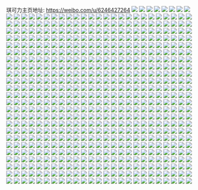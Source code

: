 琪可力主页地址: https://weibo.com/u/6246427264 
![](https://wx4.sinaimg.cn/mw2000/006OJn4Qly1h8v03pkw1cj30tu13u0xm.jpg) 
![](https://wx4.sinaimg.cn/mw2000/006OJn4Qly1h8v03yl3bbj30tu13u79v.jpg) 
![](https://wx4.sinaimg.cn/mw2000/006OJn4Qly1h8v0704ui5j30u013zq8j.jpg) 
![](https://wx4.sinaimg.cn/mw2000/006OJn4Qly1h8v0eelgvmj30n01ds0zd.jpg) 
![](https://wx4.sinaimg.cn/mw2000/006OJn4Qly1h8iiut4734j31o0280kjn.jpg) 
![](https://wx4.sinaimg.cn/mw2000/006OJn4Qly1h8iiv4otfdj31o02801kz.jpg) 
![](https://wx4.sinaimg.cn/mw2000/006OJn4Qly1h8f29wmfknj30u01arkjl.jpg) 
![](https://wx4.sinaimg.cn/mw2000/006OJn4Qly1h8bsan6x0ij30u01arkjl.jpg) 
![](https://wx4.sinaimg.cn/mw2000/006OJn4Qly1h895ue9c65j30u01arkjl.jpg) 
![](https://wx4.sinaimg.cn/mw2000/006OJn4Qly1h88050999ej30u01arhdt.jpg) 
![](https://wx4.sinaimg.cn/mw2000/006OJn4Qly1h85tynl0dgj30u01arkjl.jpg) 
![](https://wx4.sinaimg.cn/mw2000/006OJn4Qly1h84qilwljoj30u01arkjl.jpg) 
![](https://wx4.sinaimg.cn/mw2000/006OJn4Qly1h83daytwjaj30u01arkjl.jpg) 
![](https://wx4.sinaimg.cn/mw2000/006OJn4Qly1h824k9vzayj30u01arkjl.jpg) 
![](https://wx4.sinaimg.cn/mw2000/006OJn4Qly1h8124srro8j30u01arkjl.jpg) 
![](https://wx4.sinaimg.cn/mw2000/006OJn4Qly1h7ta2yv63uj32c03404qq.jpg) 
![](https://wx4.sinaimg.cn/mw2000/006OJn4Qly1h7ltvfxyyhj30km0h0tbq.jpg) 
![](https://wx4.sinaimg.cn/mw2000/006OJn4Qly1h7ltvga9kwj30tz0ylqf4.jpg) 
![](https://wx4.sinaimg.cn/mw2000/006OJn4Qly1h794mx5hhfj30n01dst9r.jpg) 
![](https://wx4.sinaimg.cn/mw2000/006OJn4Qly1h794crdl84j30mz10r40o.jpg) 
![](https://wx4.sinaimg.cn/mw2000/006OJn4Qly1h7871s3hs7j327l34edt0.jpg) 
![](https://wx4.sinaimg.cn/mw2000/006OJn4Qly1h7872fi84pj32c02uq7wh.jpg) 
![](https://wx4.sinaimg.cn/mw2000/006OJn4Qly1h7874nvrigj32c033zhdx.jpg) 
![](https://wx4.sinaimg.cn/mw2000/006OJn4Qly1h7873pzufrj32c02c0b2a.jpg) 
![](https://wx4.sinaimg.cn/mw2000/006OJn4Qly1h6vcpy8twyj30n01ds1gg.jpg) 
![](https://wx4.sinaimg.cn/mw2000/006OJn4Qly1h6vcq2rrp3j30n01dqdhj.jpg) 
![](https://wx4.sinaimg.cn/mw2000/006OJn4Qly1h6vcq5qe9mj31k033y42w.jpg) 
![](https://wx4.sinaimg.cn/mw2000/006OJn4Qly1h6vcq8s9zbj31k033yqa2.jpg) 
![](https://wx4.sinaimg.cn/mw2000/006OJn4Qly1h6vcqb79rbj30n00kw44x.jpg) 
![](https://wx4.sinaimg.cn/mw2000/006OJn4Qly1h6vcqab33aj30jl18ota7.jpg) 
![](https://wx4.sinaimg.cn/mw2000/006OJn4Qly1h6vcpsfs8sj30n00kqtb8.jpg) 
![](https://wx4.sinaimg.cn/mw2000/006OJn4Qly1h6r2z95ipwj30u0140gsu.jpg) 
![](https://wx4.sinaimg.cn/mw2000/006OJn4Qly1h6r2z9o7pzj30u0140dls.jpg) 
![](https://wx4.sinaimg.cn/mw2000/006OJn4Qly1h6r334wagkj30u015eacv.jpg) 
![](https://wx4.sinaimg.cn/mw2000/006OJn4Qly1h6pqvi0deoj31sc2fiqv5.jpg) 
![](https://wx4.sinaimg.cn/mw2000/006OJn4Qly1h6nnj39y0vj315q1jn165.jpg) 
![](https://wx4.sinaimg.cn/mw2000/006OJn4Qly1h6nniydp93j30n00u6wlf.jpg) 
![](https://wx4.sinaimg.cn/mw2000/006OJn4Qly1h6im9xsxs6j327j2y14qs.jpg) 
![](https://wx4.sinaimg.cn/mw2000/006OJn4Qly1h6ima3a7cqj32bb333e82.jpg) 
![](https://wx4.sinaimg.cn/mw2000/006OJn4Qly1h6imadwqvyj32ab31q4qr.jpg) 
![](https://wx4.sinaimg.cn/mw2000/006OJn4Qly1h6imajotllj32c0341e1r.jpg) 
![](https://wx4.sinaimg.cn/mw2000/006OJn4Qly1h6imakh1tqj30u00zignn.jpg) 
![](https://wx4.sinaimg.cn/mw2000/006OJn4Qly1h6imaoudbmj32c034018b.jpg) 
![](https://wx4.sinaimg.cn/mw2000/006OJn4Qly1h6imasuhr8j31400s6dky.jpg) 
![](https://wx4.sinaimg.cn/mw2000/006OJn4Qly1h6imauiwn9j32bz340kjm.jpg) 
![](https://wx4.sinaimg.cn/mw2000/006OJn4Qly1h69n6rq71ij30n01dsn5e.jpg) 
![](https://wx4.sinaimg.cn/mw2000/006OJn4Qly1h69n6sk9usj30n00l20u3.jpg) 
![](https://wx4.sinaimg.cn/mw2000/006OJn4Qly1h69x1gxypoj30n01ds1kx.jpg) 
![](https://wx4.sinaimg.cn/mw2000/006OJn4Qly1h61gkzjghbj30jx0n0wfg.jpg) 
![](https://wx4.sinaimg.cn/mw2000/006OJn4Qly1h61h0juh9oj30mz0fbq6t.jpg) 
![](https://wx4.sinaimg.cn/mw2000/006OJn4Qly1h5olpik1fnj30n00u3aq5.jpg) 
![](https://wx4.sinaimg.cn/mw2000/006OJn4Qly1h5olpglathj30n00mcdo8.jpg) 
![](https://wx4.sinaimg.cn/mw2000/006OJn4Qly1h5oloyvrllj30sb0q8ahd.jpg) 
![](https://wx4.sinaimg.cn/mw2000/006OJn4Qly1h5olnjamizj31sb299u0x.jpg) 
![](https://wx4.sinaimg.cn/mw2000/006OJn4Qly1h5mdm26ysbj31sc2dsdyh.jpg) 
![](https://wx4.sinaimg.cn/mw2000/006OJn4Qly1h5mdm2yu04j31sc2dsawt.jpg) 
![](https://wx4.sinaimg.cn/mw2000/006OJn4Qly1h5mdm1juh7j31sc2dsdy1.jpg) 
![](https://wx4.sinaimg.cn/mw2000/006OJn4Qly1h5mdmgikosj31sc2ds7ld.jpg) 
![](https://wx4.sinaimg.cn/mw2000/006OJn4Qly1h5d0m1efx2j30u0140wlt.jpg) 
![](https://wx4.sinaimg.cn/mw2000/006OJn4Qly1h5d0m1piv3j30u01407aa.jpg) 
![](https://wx4.sinaimg.cn/mw2000/006OJn4Qly1h5d0m0tw4dj30u00z80yu.jpg) 
![](https://wx4.sinaimg.cn/mw2000/006OJn4Qly1h5avgtdqvfj30n00ty7be.jpg) 
![](https://wx4.sinaimg.cn/mw2000/006OJn4Qly1h5avgu74p7j30n00tnwqr.jpg) 
![](https://wx4.sinaimg.cn/mw2000/006OJn4Qly1h5avhw0ngyj30u00zox42.jpg) 
![](https://wx4.sinaimg.cn/mw2000/006OJn4Qly1h5avh2va88j30r70vt481.jpg) 
![](https://wx4.sinaimg.cn/mw2000/006OJn4Qly1h5avh6z6toj32dc35q4qs.jpg) 
![](https://wx4.sinaimg.cn/mw2000/006OJn4Qly1h59melu2wgj32c033zkjm.jpg) 
![](https://wx4.sinaimg.cn/mw2000/006OJn4Qly1h59mecza09j32ds1sc1ky.jpg) 
![](https://wx4.sinaimg.cn/mw2000/006OJn4Qly1h59mep9fxsj32c033z7wi.jpg) 
![](https://wx4.sinaimg.cn/mw2000/006OJn4Qly1h55i4luggdj30lp0sy0zd.jpg) 
![](https://wx4.sinaimg.cn/mw2000/006OJn4Qly1h55i4mnx78j30u01407cu.jpg) 
![](https://wx4.sinaimg.cn/mw2000/006OJn4Qly1h55i4lf6ovj30u0140792.jpg) 
![](https://wx4.sinaimg.cn/mw2000/006OJn4Qly1h55i4p0u48j30u013zqb2.jpg) 
![](https://wx4.sinaimg.cn/mw2000/006OJn4Qly1h52rrsgsvej30n00o1q6f.jpg) 
![](https://wx4.sinaimg.cn/mw2000/006OJn4Qly1h52rrrrlt6j30jk0py41l.jpg) 
![](https://wx4.sinaimg.cn/mw2000/006OJn4Qly1h50p589fcnj30n01dqdvx.jpg) 
![](https://wx4.sinaimg.cn/mw2000/006OJn4Qly1h50p5bj00lj31ut31jhdt.jpg) 
![](https://wx4.sinaimg.cn/mw2000/006OJn4Qly1h4yy4cphntj30u0140tdy.jpg) 
![](https://wx4.sinaimg.cn/mw2000/006OJn4Qly1h4yy4da4rmj30ly0sgdjx.jpg) 
![](https://wx4.sinaimg.cn/mw2000/006OJn4Qly1h4yy4dvixjj30u0140n64.jpg) 
![](https://wx4.sinaimg.cn/mw2000/006OJn4Qly1h4yy4c3xw4j30ku0rt784.jpg) 
![](https://wx4.sinaimg.cn/mw2000/006OJn4Qly1h4w1nuu093j31sc2fs1ky.jpg) 
![](https://wx4.sinaimg.cn/mw2000/006OJn4Qly1h4w1ntl6rcj329h35s4qr.jpg) 
![](https://wx4.sinaimg.cn/mw2000/006OJn4Qly1h4viuagvsbj30je0xjafo.jpg) 
![](https://wx4.sinaimg.cn/mw2000/006OJn4Qly1h4vivcbn06j30ms0wlgu7.jpg) 
![](https://wx4.sinaimg.cn/mw2000/006OJn4Qly1h4viveiqw5j31sc2ds4qq.jpg) 
![](https://wx4.sinaimg.cn/mw2000/006OJn4Qly1h4vivf1ps2j30pa18xq9m.jpg) 
![](https://wx4.sinaimg.cn/mw2000/006OJn4Qly1h4nmiagjbgj30hz0sgacm.jpg) 
![](https://wx4.sinaimg.cn/mw2000/006OJn4Qly1h4nmi9sriqj30u01407ah.jpg) 
![](https://wx4.sinaimg.cn/mw2000/006OJn4Qly1h4nmianrnfj30u0140wip.jpg) 
![](https://wx4.sinaimg.cn/mw2000/006OJn4Qly1h4nmiaxcq5j30u0140q7x.jpg) 
![](https://wx4.sinaimg.cn/mw2000/006OJn4Qly1h4l9te7udbj30u0140tjj.jpg) 
![](https://wx4.sinaimg.cn/mw2000/006OJn4Qly1h4l9tdlclkj31400u046y.jpg) 
![](https://wx4.sinaimg.cn/mw2000/006OJn4Qly1h4l9tent77j30u014013l.jpg) 
![](https://wx4.sinaimg.cn/mw2000/006OJn4Qly1h4l9tf4tqlj30u0140k1y.jpg) 
![](https://wx4.sinaimg.cn/mw2000/006OJn4Qly1h4l9tfj3xmj30u0140th5.jpg) 
![](https://wx4.sinaimg.cn/mw2000/006OJn4Qly1h4l9tgaeqaj31400u0wow.jpg) 
![](https://wx4.sinaimg.cn/mw2000/006OJn4Qly1h4h4qmtwuyj30u0140gr6.jpg) 
![](https://wx4.sinaimg.cn/mw2000/006OJn4Qly1h4h4qn8i4mj30u0140gsw.jpg) 
![](https://wx4.sinaimg.cn/mw2000/006OJn4Qly1h45m5nn4prj30u013zn4f.jpg) 
![](https://wx4.sinaimg.cn/mw2000/006OJn4Qly1h45m5nvatcj30kx0jkdiw.jpg) 
![](https://wx4.sinaimg.cn/mw2000/006OJn4Qly1h45m5o9rvmj30zu0u0gs8.jpg) 
![](https://wx4.sinaimg.cn/mw2000/006OJn4Qly1h45m5lmwz6j30u0140n2s.jpg) 
![](https://wx4.sinaimg.cn/mw2000/006OJn4Qly1h45m5okxx6j30u0140q9d.jpg) 
![](https://wx4.sinaimg.cn/mw2000/006OJn4Qly1h45m5otyqlj30pd0tx0we.jpg) 
![](https://wx4.sinaimg.cn/mw2000/006OJn4Qly1h45m5p7ou6j31400u0aiu.jpg) 
![](https://wx4.sinaimg.cn/mw2000/006OJn4Qly1h45m9xj6ouj30kr0xcq4j.jpg) 
![](https://wx4.sinaimg.cn/mw2000/006OJn4Qly1h45matauctj30u00u0got.jpg) 
![](https://wx4.sinaimg.cn/mw2000/006OJn4Qly1h45matm4ozj30k40bs0tx.jpg) 
![](https://wx4.sinaimg.cn/mw2000/006OJn4Qly1h45mau8i2dj30n00jx3z5.jpg) 
![](https://wx4.sinaimg.cn/mw2000/006OJn4Qly1h45masxhixj30n00s1dk7.jpg) 
![](https://wx4.sinaimg.cn/mw2000/006OJn4Qly1h41z1neahjj32c030lkjl.jpg) 
![](https://wx4.sinaimg.cn/mw2000/006OJn4Qly1h41z1lm49aj32162sqqv5.jpg) 
![](https://wx4.sinaimg.cn/mw2000/006OJn4Qly1h41z1pk0rcj32bc333u0y.jpg) 
![](https://wx4.sinaimg.cn/mw2000/006OJn4Qly1h3qlhds97fj30mi0u0ae6.jpg) 
![](https://wx4.sinaimg.cn/mw2000/006OJn4Qly1h3qlghkkk5j30u0140k2j.jpg) 
![](https://wx4.sinaimg.cn/mw2000/006OJn4Qly1h3qlghv54rj30u0140dpv.jpg) 
![](https://wx4.sinaimg.cn/mw2000/006OJn4Qly1h3qlgi5oi5j30u0140jwr.jpg) 
![](https://wx4.sinaimg.cn/mw2000/006OJn4Qly1h3qlhd25iwj30u01szk4z.jpg) 
![](https://wx4.sinaimg.cn/mw2000/006OJn4Qly1h3qlhdl9pdj30u0140n5h.jpg) 
![](https://wx4.sinaimg.cn/mw2000/006OJn4Qly1h3qlhdcdfgj30u0140wkt.jpg) 
![](https://wx4.sinaimg.cn/mw2000/006OJn4Qly1h3qlgifrbnj30ku111tdb.jpg) 
![](https://wx4.sinaimg.cn/mw2000/006OJn4Qly1h3qlgg9aosj30u014049p.jpg) 
![](https://wx4.sinaimg.cn/mw2000/006OJn4Qly1h3o2o1c71ej30jc0prtea.jpg) 
![](https://wx4.sinaimg.cn/mw2000/006OJn4Qly1h3mv8s6tsqj31o0280hdu.jpg) 
![](https://wx4.sinaimg.cn/mw2000/006OJn4Qly1h3mv8v08y8j30n00uathl.jpg) 
![](https://wx4.sinaimg.cn/mw2000/006OJn4Qly1h3kr60iokmj30u0140q9d.jpg) 
![](https://wx4.sinaimg.cn/mw2000/006OJn4Qly1h3kr60vng3j30u0140ag3.jpg) 
![](https://wx4.sinaimg.cn/mw2000/006OJn4Qly1h3kr604t45j30u0140n41.jpg) 
![](https://wx4.sinaimg.cn/mw2000/006OJn4Qly1h3kr5zormkj30u0140ter.jpg) 
![](https://wx4.sinaimg.cn/mw2000/006OJn4Qly1h3g43b0lkcj30wp1ys197.jpg) 
![](https://wx4.sinaimg.cn/mw2000/006OJn4Qly1h35o7osgjuj30i30mnq58.jpg) 
![](https://wx4.sinaimg.cn/mw2000/006OJn4Qly1h35o7sg904j30fh0n8wid.jpg) 
![](https://wx4.sinaimg.cn/mw2000/006OJn4Qly1h35o7urr29j31sc2dskjl.jpg) 
![](https://wx4.sinaimg.cn/mw2000/006OJn4Qly1h31t2iexcwj32c03404qr.jpg) 
![](https://wx4.sinaimg.cn/mw2000/006OJn4Qly1h31t2byhpbj33402c0e82.jpg) 
![](https://wx4.sinaimg.cn/mw2000/006OJn4Qly1h31t2r51gij32ds2dsb29.jpg) 
![](https://wx4.sinaimg.cn/mw2000/006OJn4Qly1h2yj6xjbd3j32c033z4qp.jpg) 
![](https://wx4.sinaimg.cn/mw2000/006OJn4Qly1h2yj6rxqtxj32c03407wi.jpg) 
![](https://wx4.sinaimg.cn/mw2000/006OJn4Qly1h2yj6tyv7sj32c034j7wi.jpg) 
![](https://wx4.sinaimg.cn/mw2000/006OJn4Qly1h2yj6w0z6gj32c033zb2a.jpg) 
![](https://wx4.sinaimg.cn/mw2000/006OJn4Qly1h2yj6wvkajj32c033ze81.jpg) 
![](https://wx4.sinaimg.cn/mw2000/006OJn4Qly1h2yj6uxeaej32c033ze81.jpg) 
![](https://wx4.sinaimg.cn/mw2000/006OJn4Qly1h2yj6z6ianj32c033znpe.jpg) 
![](https://wx4.sinaimg.cn/mw2000/006OJn4Qly1h2yj6t443qj30mh12q12j.jpg) 
![](https://wx4.sinaimg.cn/mw2000/006OJn4Qly1h2yj6qk6qzj32c033yx6p.jpg) 
![](https://wx4.sinaimg.cn/mw2000/006OJn4Qly1h2xgu48e2fj32bb3337wj.jpg) 
![](https://wx4.sinaimg.cn/mw2000/006OJn4Qly1h2xguiw6ffj32bb333u0z.jpg) 
![](https://wx4.sinaimg.cn/mw2000/006OJn4Qly1h2u3lzlvpmj31mp280u0x.jpg) 
![](https://wx4.sinaimg.cn/mw2000/006OJn4Qly1h2u3m0jawhj31j02psnpd.jpg) 
![](https://wx4.sinaimg.cn/mw2000/006OJn4Qly1h2spo9cs83j32c03401ky.jpg) 
![](https://wx4.sinaimg.cn/mw2000/006OJn4Qly1h2spst0etij33402c01l0.jpg) 
![](https://wx4.sinaimg.cn/mw2000/006OJn4Qly1h2spobpq6jj32c033zhdt.jpg) 
![](https://wx4.sinaimg.cn/mw2000/006OJn4Qly1h2ob4zgwwcj31sc2dse81.jpg) 
![](https://wx4.sinaimg.cn/mw2000/006OJn4Qly1h2ob4okrg7j31sc26mu0x.jpg) 
![](https://wx4.sinaimg.cn/mw2000/006OJn4Qly1h2ob5pyx9cj30uo0n0gwu.jpg) 
![](https://wx4.sinaimg.cn/mw2000/006OJn4Qly1h2ntbt2m4fj32bb333b2c.jpg) 
![](https://wx4.sinaimg.cn/mw2000/006OJn4Qly1h2ntbudjz2j32c033zkjl.jpg) 
![](https://wx4.sinaimg.cn/mw2000/006OJn4Qly1h2ntbwst7vj32bb333x6q.jpg) 
![](https://wx4.sinaimg.cn/mw2000/006OJn4Qly1h2ntbxj2a7j31sz2entwt.jpg) 
![](https://wx4.sinaimg.cn/mw2000/006OJn4Qly1h2ntc3je8cj31sc2ds7wi.jpg) 
![](https://wx4.sinaimg.cn/mw2000/006OJn4Qly1h2ntc2bbexj31fb1wf1kx.jpg) 
![](https://wx4.sinaimg.cn/mw2000/006OJn4Qly1h2ntcnsa4wj31fw1x6njr.jpg) 
![](https://wx4.sinaimg.cn/mw2000/006OJn4Qly1h2h4ddky1mj32c033zqv7.jpg) 
![](https://wx4.sinaimg.cn/mw2000/006OJn4Qly1h2h4dblvgkj32c033zhdu.jpg) 
![](https://wx4.sinaimg.cn/mw2000/006OJn4Qly1h2h4dexxtzj32c033zqv6.jpg) 
![](https://wx4.sinaimg.cn/mw2000/006OJn4Qly1h2h4dhhkvbj32c033zu0z.jpg) 
![](https://wx4.sinaimg.cn/mw2000/006OJn4Qly1h2bbpj5lrkj30u0140k2r.jpg) 
![](https://wx4.sinaimg.cn/mw2000/006OJn4Qly1h2bbpkfsnxj30u0140k6g.jpg) 
![](https://wx4.sinaimg.cn/mw2000/006OJn4Qly1h2bbpr9bcfj30u014013x.jpg) 
![](https://wx4.sinaimg.cn/mw2000/006OJn4Qly1h291xr5i24j30hl0vlwgt.jpg) 
![](https://wx4.sinaimg.cn/mw2000/006OJn4Qly1h291xs1wqcj30hx0vzwgg.jpg) 
![](https://wx4.sinaimg.cn/mw2000/006OJn4Qly1h20yg8dsu6j30nw0hsgob.jpg) 
![](https://wx4.sinaimg.cn/mw2000/006OJn4Qly1h20y9r6mwhj31400u0n2n.jpg) 
![](https://wx4.sinaimg.cn/mw2000/006OJn4Qly1h20ye8n34oj30yk0pxtfx.jpg) 
![](https://wx4.sinaimg.cn/mw2000/006OJn4Qly1h20y9ryzv5j30u00u00ya.jpg) 
![](https://wx4.sinaimg.cn/mw2000/006OJn4Qly1h20yf3yypyj31400u0dme.jpg) 
![](https://wx4.sinaimg.cn/mw2000/006OJn4Qly1h23hb3f5x1j30n00swq93.jpg) 
![](https://wx4.sinaimg.cn/mw2000/006OJn4Qly1h23hbcea30j30jc0l777q.jpg) 
![](https://wx4.sinaimg.cn/mw2000/006OJn4Qly1h23hboesaij30l00p8aci.jpg) 
![](https://wx4.sinaimg.cn/mw2000/006OJn4Qly1h22c6ybugwj30u0140wkf.jpg) 
![](https://wx4.sinaimg.cn/mw2000/006OJn4Qly1h22c6vtksaj30u0140tcq.jpg) 
![](https://wx4.sinaimg.cn/mw2000/006OJn4Qly1h22c6v310qj30u01400yi.jpg) 
![](https://wx4.sinaimg.cn/mw2000/006OJn4Qly1h22c6wxapfj30u0140tch.jpg) 
![](https://wx4.sinaimg.cn/mw2000/006OJn4Qly1h22c6yynz6j30u0140q8n.jpg) 
![](https://wx4.sinaimg.cn/mw2000/006OJn4Qly1h22c6xrjzoj30u0140jw6.jpg) 
![](https://wx4.sinaimg.cn/mw2000/006OJn4Qly1h1m24610kxj32c02g27wi.jpg) 
![](https://wx4.sinaimg.cn/mw2000/006OJn4Qly1h1m247642vj31ot2cf1kx.jpg) 
![](https://wx4.sinaimg.cn/mw2000/006OJn4Qly1h1m249mh9hj324n22vnpd.jpg) 
![](https://wx4.sinaimg.cn/mw2000/006OJn4Qly1h1m24akei0j31aw13z7wh.jpg) 
![](https://wx4.sinaimg.cn/mw2000/006OJn4Qly1h1jougpb71j30n01ds43j.jpg) 
![](https://wx4.sinaimg.cn/mw2000/006OJn4Qly1h1jow3avscj306j06oa9v.jpg) 
![](https://wx4.sinaimg.cn/mw2000/006OJn4Qly1h1haqavxoaj31o0280b2a.jpg) 
![](https://wx4.sinaimg.cn/mw2000/006OJn4Qly1h1haqdi8h4j31o0280hdt.jpg) 
![](https://wx4.sinaimg.cn/mw2000/006OJn4Qly1h1haqkzqloj31o0280u0x.jpg) 
![](https://wx4.sinaimg.cn/mw2000/006OJn4Qly1h1haroo7mlj334033ykjo.jpg) 
![](https://wx4.sinaimg.cn/mw2000/006OJn4Qly1h1haqly9gdj30lg0rnq70.jpg) 
![](https://wx4.sinaimg.cn/mw2000/006OJn4Qly1h0ugbj82rnj32c0340npe.jpg) 
![](https://wx4.sinaimg.cn/mw2000/006OJn4Qly1h0dsg43bwpj30ck0graaf.jpg) 
![](https://wx4.sinaimg.cn/mw2000/006OJn4Qly1gzze95zof4j30ku0stadc.jpg) 
![](https://wx4.sinaimg.cn/mw2000/006OJn4Qly1gzze96e457j30u00u0wia.jpg) 
![](https://wx4.sinaimg.cn/mw2000/006OJn4Qly1gzs3y86tsdj30n00fqmzv.jpg) 
![](https://wx4.sinaimg.cn/mw2000/006OJn4Qly1gzs43pi9fgj328b2z37wi.jpg) 
![](https://wx4.sinaimg.cn/mw2000/006OJn4Qly1gzk55zkfbpj31o02807wh.jpg) 
![](https://wx4.sinaimg.cn/mw2000/006OJn4Qly1gzk560phu8j30u01hck7l.jpg) 
![](https://wx4.sinaimg.cn/mw2000/006OJn4Qly1gzk5623f2aj31o02807wh.jpg) 
![](https://wx4.sinaimg.cn/mw2000/006OJn4Qly1gzfoij7kd0j30u0140tfl.jpg) 
![](https://wx4.sinaimg.cn/mw2000/006OJn4Qly1gzfoikarwgj30u00u0doq.jpg) 
![](https://wx4.sinaimg.cn/mw2000/006OJn4Qly1gzfoikoqzbj30u013zgs8.jpg) 
![](https://wx4.sinaimg.cn/mw2000/006OJn4Qly1gzfosdkzepj30mi0u0dlj.jpg) 
![](https://wx4.sinaimg.cn/mw2000/006OJn4Qly1gz0knpwg4dj30n00xs79c.jpg) 
![](https://wx4.sinaimg.cn/mw2000/006OJn4Qly1gz0kqfq7rpj30zk0obwkq.jpg) 
![](https://wx4.sinaimg.cn/mw2000/006OJn4Qly1gz0kqfbjnej31400u0q9v.jpg) 
![](https://wx4.sinaimg.cn/mw2000/006OJn4Qly1gz0knq4k5fj30ku0rttbq.jpg) 
![](https://wx4.sinaimg.cn/mw2000/006OJn4Qly1gz0knree9sj30on1hc16j.jpg) 
![](https://wx4.sinaimg.cn/mw2000/006OJn4Qly1gyxz9s7b1gj30n00sndgv.jpg) 
![](https://wx4.sinaimg.cn/mw2000/006OJn4Qly1gyxz9sgvzaj30ne0sfabg.jpg) 
![](https://wx4.sinaimg.cn/mw2000/006OJn4Qly1gyxz9tc9xuj30n00u4goa.jpg) 
![](https://wx4.sinaimg.cn/mw2000/006OJn4Qly1gyxz9s0t99j31400u0jyv.jpg) 
![](https://wx4.sinaimg.cn/mw2000/006OJn4Qly1gyxz9t4vy4j30n00rymya.jpg) 
![](https://wx4.sinaimg.cn/mw2000/006OJn4Qly1gyxz9udzg5j30u0140jx9.jpg) 
![](https://wx4.sinaimg.cn/mw2000/006OJn4Qly1gyxz9u353pj30u014042d.jpg) 
![](https://wx4.sinaimg.cn/mw2000/006OJn4Qly1gyk8yc8g4pj30n00tqdka.jpg) 
![](https://wx4.sinaimg.cn/mw2000/006OJn4Qly1gyk8ycxvymj31o0280kjl.jpg) 
![](https://wx4.sinaimg.cn/mw2000/006OJn4Qly1gyk8ydm6ogj31o0280qv5.jpg) 
![](https://wx4.sinaimg.cn/mw2000/006OJn4Qly1gyk8yegb27j31o0280npd.jpg) 
![](https://wx4.sinaimg.cn/mw2000/006OJn4Qly1gyi4q62vj2j312g1fax33.jpg) 
![](https://wx4.sinaimg.cn/mw2000/006OJn4Qly1gygvardwuaj30ku0kugo7.jpg) 
![](https://wx4.sinaimg.cn/mw2000/006OJn4Qly1gygvarmfvnj30ku0kuta4.jpg) 
![](https://wx4.sinaimg.cn/mw2000/006OJn4Qly1gy8kpznk0tj31o0280npd.jpg) 
![](https://wx4.sinaimg.cn/mw2000/006OJn4Qly1gy8kpvu9n6j31o0280npd.jpg) 
![](https://wx4.sinaimg.cn/mw2000/006OJn4Qly1gy8kq0suz3j31o0280e81.jpg) 
![](https://wx4.sinaimg.cn/mw2000/006OJn4Qly1gxzg3dcmkoj33332bb4qq.jpg) 
![](https://wx4.sinaimg.cn/mw2000/006OJn4Qly1gxzg3einrgj33332bbb2b.jpg) 
![](https://wx4.sinaimg.cn/mw2000/006OJn4Qly1gxzg3ewv36j30n00sf0yq.jpg) 
![](https://wx4.sinaimg.cn/mw2000/006OJn4Qly1gxzg3fa802j30ku0l80x2.jpg) 
![](https://wx4.sinaimg.cn/mw2000/006OJn4Qly1gxzg3bu7qqj328j31n1ky.jpg) 
![](https://wx4.sinaimg.cn/mw2000/006OJn4Qly1gx4h0z7pjij30u0140wk2.jpg) 
![](https://wx4.sinaimg.cn/mw2000/006OJn4Qly1gx4h0x0395j30u0140n71.jpg) 
![](https://wx4.sinaimg.cn/mw2000/006OJn4Qly1gw6o2l57puj32c03404qs.jpg) 
![](https://wx4.sinaimg.cn/mw2000/006OJn4Qly1gw6o2ozssfj32c0340hdu.jpg) 
![](https://wx4.sinaimg.cn/mw2000/006OJn4Qly1gw6o2s0cm4j32c0340x6q.jpg) 
![](https://wx4.sinaimg.cn/mw2000/006OJn4Qly1gw6o2ur8axj32c0340hdu.jpg) 
![](https://wx4.sinaimg.cn/mw2000/006OJn4Qly1gw0qsbzoyqj33402c01kz.jpg) 
![](https://wx4.sinaimg.cn/mw2000/006OJn4Qly1gw0qsxsl3gj33402c0kjn.jpg) 
![](https://wx4.sinaimg.cn/mw2000/006OJn4Qly1gw0qsdlxwfj30i00tbn63.jpg) 
![](https://wx4.sinaimg.cn/mw2000/006OJn4Qly1gw0qsp5yuej31g8136no4.jpg) 
![](https://wx4.sinaimg.cn/mw2000/006OJn4Qly1gw0qsmfsdcj32c03404qs.jpg) 
![](https://wx4.sinaimg.cn/mw2000/006OJn4Qly1gw0qrvxtwzj33402c0hdw.jpg) 
![](https://wx4.sinaimg.cn/mw2000/006OJn4Qly1gw0qss3a9nj31gj13e1kx.jpg) 
![](https://wx4.sinaimg.cn/mw2000/006OJn4Qly1gw0qsznn9jj324m1lg1kx.jpg) 
![](https://wx4.sinaimg.cn/mw2000/006OJn4Qly1gw0qv3tlvrj33402c0qv7.jpg) 
![](https://wx4.sinaimg.cn/mw2000/006OJn4Qly1gvv65d61hwj30p00xc0we.jpg) 
![](https://wx4.sinaimg.cn/mw2000/006OJn4Qly1gvv65dmc01j30u00u0qbv.jpg) 
![](https://wx4.sinaimg.cn/mw2000/006OJn4Qly1gvv65f291ij31400u0n4d.jpg) 
![](https://wx4.sinaimg.cn/mw2000/006OJn4Qly1gvv65fmsy3j30u0140grz.jpg) 
![](https://wx4.sinaimg.cn/mw2000/006OJn4Qly1gvv65g2nqsj30u0140dmq.jpg) 
![](https://wx4.sinaimg.cn/mw2000/006OJn4Qly1gvv65h0oscj30u014015q.jpg) 
![](https://wx4.sinaimg.cn/mw2000/006OJn4Qly1gvrlul656gj60lc0sg42k02.jpg) 
![](https://wx4.sinaimg.cn/mw2000/006OJn4Qly1gvrlumcg6sj60ox0x8gqv02.jpg) 
![](https://wx4.sinaimg.cn/mw2000/006OJn4Qly1gvrluk8wc5j60sg0sgq8w02.jpg) 
![](https://wx4.sinaimg.cn/mw2000/006OJn4Qly1gvrlujk9cuj60sg0sggu902.jpg) 
![](https://wx4.sinaimg.cn/mw2000/006OJn4Qly1gvrlumx0qsj61400u0guh02.jpg) 
![](https://wx4.sinaimg.cn/mw2000/006OJn4Qly1gvrlukq9c4j60sg0sg45c02.jpg) 
![](https://wx4.sinaimg.cn/mw2000/006OJn4Qly1gvrlungv8ij61400u0k4902.jpg) 
![](https://wx4.sinaimg.cn/mw2000/006OJn4Qly1gvrlulq2kwj60ld0sgwiq02.jpg) 
![](https://wx4.sinaimg.cn/mw2000/006OJn4Qly1gvrluo4i6aj60u0140qe702.jpg) 
![](https://wx4.sinaimg.cn/mw2000/006OJn4Qly1gv99r2qc7qj60u0140ali02.jpg) 
![](https://wx4.sinaimg.cn/mw2000/006OJn4Qly1gv99r9axqej60u0140wq302.jpg) 
![](https://wx4.sinaimg.cn/mw2000/006OJn4Qly1gv35gnkkgyj60u0140wpe02.jpg) 
![](https://wx4.sinaimg.cn/mw2000/006OJn4Qly1gv35gb24zyj60u00u0jz802.jpg) 
![](https://wx4.sinaimg.cn/mw2000/006OJn4Qly1gv35gvyif0j60u014114x02.jpg) 
![](https://wx4.sinaimg.cn/mw2000/006OJn4Qly1gv35h4spa7j60u0140gzf02.jpg) 
![](https://wx4.sinaimg.cn/mw2000/006OJn4Qly1gv35g38njbj60u01504ee02.jpg) 
![](https://wx4.sinaimg.cn/mw2000/006OJn4Qly1gv35h79ry1j60u0140gxj02.jpg) 
![](https://wx4.sinaimg.cn/mw2000/006OJn4Qly1gv35h8lg7ij61400u0tfc02.jpg) 
![](https://wx4.sinaimg.cn/mw2000/006OJn4Qly1gv35haxadcj60u014044w02.jpg) 
![](https://wx4.sinaimg.cn/mw2000/006OJn4Qly1gv35h9wrf4j61400u010b02.jpg) 
![](https://wx4.sinaimg.cn/mw2000/006OJn4Qly1gv000ry54vj62c03407wi02.jpg) 
![](https://wx4.sinaimg.cn/mw2000/006OJn4Qly1gv000mw5t1j62c03401ky02.jpg) 
![](https://wx4.sinaimg.cn/mw2000/006OJn4Qly1gv000pc51oj62c0340x6q02.jpg) 
![](https://wx4.sinaimg.cn/mw2000/006OJn4Qly1guxp6vtiyrj60u014046f02.jpg) 
![](https://wx4.sinaimg.cn/mw2000/006OJn4Qly1guxp6x5fl7j60u0140k2c02.jpg) 
![](https://wx4.sinaimg.cn/mw2000/006OJn4Qly1guxp6y1znxj60u014013602.jpg) 
![](https://wx4.sinaimg.cn/mw2000/006OJn4Qly1gudwiv59rqj60u014i7cd02.jpg) 
![](https://wx4.sinaimg.cn/mw2000/006OJn4Qly1gudwiuckptj60i00t240y02.jpg) 
![](https://wx4.sinaimg.cn/mw2000/006OJn4Qly1gudwivya0uj60u0140gvl02.jpg) 
![](https://wx4.sinaimg.cn/mw2000/006OJn4Qly1gudwjdcfj0j60u01407bm02.jpg) 
![](https://wx4.sinaimg.cn/mw2000/006OJn4Qly1gudwjcpkdmj61400u011p02.jpg) 
![](https://wx4.sinaimg.cn/mw2000/006OJn4Qly1gtwtcg9wn2j321w2qju0x.jpg) 
![](https://wx4.sinaimg.cn/mw2000/006OJn4Qly1gtwtceb19qj31o02807wi.jpg) 
![](https://wx4.sinaimg.cn/mw2000/006OJn4Qly1gtwtciwu2sj33402c0x6q.jpg) 
![](https://wx4.sinaimg.cn/mw2000/006OJn4Qly1gtwtcbm793j30n01dsnfs.jpg) 
![](https://wx4.sinaimg.cn/mw2000/006OJn4Qly1gtbkhp2qncj31400u0tg2.jpg) 
![](https://wx4.sinaimg.cn/mw2000/006OJn4Qly1gtbkhpphr8j30u0140gua.jpg) 
![](https://wx4.sinaimg.cn/mw2000/006OJn4Qly1gtbkj1ksdrj30n01dqahi.jpg) 
![](https://wx4.sinaimg.cn/mw2000/006OJn4Qly1gtbkj31aq9j318e0u0do7.jpg) 
![](https://wx4.sinaimg.cn/mw2000/006OJn4Qly1gtbkj23nzsj30u01400zs.jpg) 
![](https://wx4.sinaimg.cn/mw2000/006OJn4Qly1gtbkj3htmmj31400u00zb.jpg) 
![](https://wx4.sinaimg.cn/mw2000/006OJn4Qly1gtbkj3y8enj30u0140wnk.jpg) 
![](https://wx4.sinaimg.cn/mw2000/006OJn4Qly1gtbkj4gwaoj30u014043d.jpg) 
![](https://wx4.sinaimg.cn/mw2000/006OJn4Qly1gtbkk28repj30u0140k0z.jpg) 
![](https://wx4.sinaimg.cn/mw2000/006OJn4Qly1gt7vstq94nj30u0140n4t.jpg) 
![](https://wx4.sinaimg.cn/mw2000/006OJn4Qly1gt7vsu6bc3j30u014jthm.jpg) 
![](https://wx4.sinaimg.cn/mw2000/006OJn4Qly1gt7vst6iclj31400u07e1.jpg) 
![](https://wx4.sinaimg.cn/mw2000/006OJn4Qly1gt7vsvihvgj31400u0akn.jpg) 
![](https://wx4.sinaimg.cn/mw2000/006OJn4Qly1gt7vtuhb9tj30u0140jzn.jpg) 
![](https://wx4.sinaimg.cn/mw2000/006OJn4Qly1gt7vsw14ptj31400u0116.jpg) 
![](https://wx4.sinaimg.cn/mw2000/006OJn4Qly1gt7vswgmbnj31410u0479.jpg) 
![](https://wx4.sinaimg.cn/mw2000/006OJn4Qly1gt7vsxb572j31400u0dm9.jpg) 
![](https://wx4.sinaimg.cn/mw2000/006OJn4Qly1gt7vswxnf2j31400u0121.jpg) 
![](https://wx4.sinaimg.cn/mw2000/006OJn4Qly1gt4p7gp1v1j31400u0q9m.jpg) 
![](https://wx4.sinaimg.cn/mw2000/006OJn4Qly1gt4p7h6en9j31400u0aha.jpg) 
![](https://wx4.sinaimg.cn/mw2000/006OJn4Qly1gt4p7khlgmj30u0140alc.jpg) 
![](https://wx4.sinaimg.cn/mw2000/006OJn4Qly1gt4p7l1vlzj31400u0wp5.jpg) 
![](https://wx4.sinaimg.cn/mw2000/006OJn4Qly1gt4p7lle9ej30u0140jxo.jpg) 
![](https://wx4.sinaimg.cn/mw2000/006OJn4Qly1gt4p7m2jdwj30u01400xy.jpg) 
![](https://wx4.sinaimg.cn/mw2000/006OJn4Qly1gt4p7n52uhj30u0140tjq.jpg) 
![](https://wx4.sinaimg.cn/mw2000/006OJn4Qly1gt4p7o1m19j30u0140121.jpg) 
![](https://wx4.sinaimg.cn/mw2000/006OJn4Qly1gt4p7ojlpej30u00u0wke.jpg) 
![](https://wx4.sinaimg.cn/mw2000/006OJn4Qly1gss3j5lzvsj31400u049y.jpg) 
![](https://wx4.sinaimg.cn/mw2000/006OJn4Qly1gss3j7uzbjj31400u0n43.jpg) 
![](https://wx4.sinaimg.cn/mw2000/006OJn4Qly1gss3j7acfxj31400u010c.jpg) 
![](https://wx4.sinaimg.cn/mw2000/006OJn4Qly1gss3j9qlb1j31400u00y2.jpg) 
![](https://wx4.sinaimg.cn/mw2000/006OJn4Qly1gss3j8s1fmj31400u0teo.jpg) 
![](https://wx4.sinaimg.cn/mw2000/006OJn4Qly1gss3jaagc3j31400u044m.jpg) 
![](https://wx4.sinaimg.cn/mw2000/006OJn4Qly1gss3jb7muwj31400u0k1o.jpg) 
![](https://wx4.sinaimg.cn/mw2000/006OJn4Qly1gss3jbw49nj31400u044k.jpg) 
![](https://wx4.sinaimg.cn/mw2000/006OJn4Qly1gss3jclg41j31400u0aij.jpg) 
![](https://wx4.sinaimg.cn/mw2000/006OJn4Qly1gs8fbp1l3aj30u0140n6z.jpg) 
![](https://wx4.sinaimg.cn/mw2000/006OJn4Qly1gs8fbpudhij30u013ztkm.jpg) 
![](https://wx4.sinaimg.cn/mw2000/006OJn4Qly1gs5rp7gqhlj30u0140k0q.jpg) 
![](https://wx4.sinaimg.cn/mw2000/006OJn4Qly1grmeen6bk4j30u014079u.jpg) 
![](https://wx4.sinaimg.cn/mw2000/006OJn4Qly1grmeenm4fcj30u0140qau.jpg) 
![](https://wx4.sinaimg.cn/mw2000/006OJn4Qly1grmeeo3aeij30u0140am5.jpg) 
![](https://wx4.sinaimg.cn/mw2000/006OJn4Qly1grmeemwbw2j30u012cgst.jpg) 
![](https://wx4.sinaimg.cn/mw2000/006OJn4Qly1grke2806vjj31400u0wj9.jpg) 
![](https://wx4.sinaimg.cn/mw2000/006OJn4Qly1grke2cn2qij30u0140dr1.jpg) 
![](https://wx4.sinaimg.cn/mw2000/006OJn4Qly1grke28ekp0j31400u00wv.jpg) 
![](https://wx4.sinaimg.cn/mw2000/006OJn4Qly1grke292glkj31400u0dq2.jpg) 
![](https://wx4.sinaimg.cn/mw2000/006OJn4Qly1grke2bvo1rj31400u07jb.jpg) 
![](https://wx4.sinaimg.cn/mw2000/006OJn4Qly1grke27hksjj31400u0wsz.jpg) 
![](https://wx4.sinaimg.cn/mw2000/006OJn4Qly1grke2b297cj31400u04cl.jpg) 
![](https://wx4.sinaimg.cn/mw2000/006OJn4Qly1grke29sxchj31410u0tja.jpg) 
![](https://wx4.sinaimg.cn/mw2000/006OJn4Qly1grke2d8hvzj30u0140dpq.jpg) 
![](https://wx4.sinaimg.cn/mw2000/006OJn4Qly1gri05gloanj31400u0wr0.jpg) 
![](https://wx4.sinaimg.cn/mw2000/006OJn4Qly1gri05ht5j8j30mi0fddk2.jpg) 
![](https://wx4.sinaimg.cn/mw2000/006OJn4Qly1gri05i6m27j30u01407jf.jpg) 
![](https://wx4.sinaimg.cn/mw2000/006OJn4Qly1gri05j1z6cj30s033y1kx.jpg) 
![](https://wx4.sinaimg.cn/mw2000/006OJn4Qly1gri08powzzj31400u0adw.jpg) 
![](https://wx4.sinaimg.cn/mw2000/006OJn4Qly1gri05jp0xhj31400u016j.jpg) 
![](https://wx4.sinaimg.cn/mw2000/006OJn4Qly1gri05k6axfj30ps0jcgto.jpg) 
![](https://wx4.sinaimg.cn/mw2000/006OJn4Qly1gri05knigsj30u00rzqcn.jpg) 
![](https://wx4.sinaimg.cn/mw2000/006OJn4Qly1gri08q3hooj30u00u0afy.jpg) 
![](https://wx4.sinaimg.cn/mw2000/006OJn4Qly1grgoongm65j30u0141dni.jpg) 
![](https://wx4.sinaimg.cn/mw2000/006OJn4Qly1grgoonvhf1j30u00uyqef.jpg) 
![](https://wx4.sinaimg.cn/mw2000/006OJn4Qly1grgoon18pqj30u014p15s.jpg) 
![](https://wx4.sinaimg.cn/mw2000/006OJn4Qly1grgooo93sgj30u014hanc.jpg) 
![](https://wx4.sinaimg.cn/mw2000/006OJn4Qly1gr5899c3y9j30u014016c.jpg) 
![](https://wx4.sinaimg.cn/mw2000/006OJn4Qly1gr589847hlj30u0140gt9.jpg) 
![](https://wx4.sinaimg.cn/mw2000/006OJn4Qly1gqsoqjsme2j31400u013f.jpg) 
![](https://wx4.sinaimg.cn/mw2000/006OJn4Qly1gqsorvxpgaj31400u043s.jpg) 
![](https://wx4.sinaimg.cn/mw2000/006OJn4Qly1gqsorumchlj30xc0p046j.jpg) 
![](https://wx4.sinaimg.cn/mw2000/006OJn4Qly1gqspet9op5j30xc0p0dj0.jpg) 
![](https://wx4.sinaimg.cn/mw2000/006OJn4Qly1gqspetkxvoj30u00u077m.jpg) 
![](https://wx4.sinaimg.cn/mw2000/006OJn4Qly1gqspesff6nj30u0140121.jpg) 
![](https://wx4.sinaimg.cn/mw2000/006OJn4Qly1gqspctll1fj31400u07eu.jpg) 
![](https://wx4.sinaimg.cn/mw2000/006OJn4Qly1gqspgtfsexj31400u0qb2.jpg) 
![](https://wx4.sinaimg.cn/mw2000/006OJn4Qly1gqt8xp9xlfj31400u07ls.jpg) 
![](https://wx4.sinaimg.cn/mw2000/006OJn4Qly1gqs8sisgb3j30vc0u0wly.jpg) 
![](https://wx4.sinaimg.cn/mw2000/006OJn4Qly1gqs8shec8fj30u0140at1.jpg) 
![](https://wx4.sinaimg.cn/mw2000/006OJn4Qly1gqs8sjf611j30u90u0n52.jpg) 
![](https://wx4.sinaimg.cn/mw2000/006OJn4Qly1gqs8sjwbcuj30vy0u0qel.jpg) 
![](https://wx4.sinaimg.cn/mw2000/006OJn4Qly1gqs8skbexoj31400u018a.jpg) 
![](https://wx4.sinaimg.cn/mw2000/006OJn4Qly1gqs8skuyq8j30u0140ds7.jpg) 
![](https://wx4.sinaimg.cn/mw2000/006OJn4Qly1gqlhrz34h7j30u014049l.jpg) 
![](https://wx4.sinaimg.cn/mw2000/006OJn4Qly1gqlhrzx47rj30u0140ajs.jpg) 
![](https://wx4.sinaimg.cn/mw2000/006OJn4Qly1gqlhrxxvxnj30u0140wt9.jpg) 
![](https://wx4.sinaimg.cn/mw2000/006OJn4Qly1gqeth3kj1vj30u014048j.jpg) 
![](https://wx4.sinaimg.cn/mw2000/006OJn4Qly1gqcca2rinzj30tx0s5dk8.jpg) 
![](https://wx4.sinaimg.cn/mw2000/006OJn4Qly1gq8et0dnyvj30u0140gvn.jpg) 
![](https://wx4.sinaimg.cn/mw2000/006OJn4Qly1gq8et0tvhlj30u0140dpd.jpg) 
![](https://wx4.sinaimg.cn/mw2000/006OJn4Qly1gq8et1ocz6j30u0140tfk.jpg) 
![](https://wx4.sinaimg.cn/mw2000/006OJn4Qly1gq8et00wc9j30u0140h4k.jpg) 
![](https://wx4.sinaimg.cn/mw2000/006OJn4Qly1gq8et3mftaj30sg0hjdji.jpg) 
![](https://wx4.sinaimg.cn/mw2000/006OJn4Qly1gq8et37skgj30u014eqpz.jpg) 
![](https://wx4.sinaimg.cn/mw2000/006OJn4Qly1gq3y4wb8rjj31400u0tkq.jpg) 
![](https://wx4.sinaimg.cn/mw2000/006OJn4Qly1gq3y4wmmxmj30mx0gpdld.jpg) 
![](https://wx4.sinaimg.cn/mw2000/006OJn4Qly1gq3y4wxznaj30jc0jc7ar.jpg) 
![](https://wx4.sinaimg.cn/mw2000/006OJn4Qly1gq3y4x9g75j30qo0qoaf8.jpg) 
![](https://wx4.sinaimg.cn/mw2000/006OJn4Qly1gq3y50l4szj30u0140nbh.jpg) 
![](https://wx4.sinaimg.cn/mw2000/006OJn4Qly1gq3y4zh69pj30qo0qoq7i.jpg) 
![](https://wx4.sinaimg.cn/mw2000/006OJn4Qly1gq3y4zvdasj30u00u0jzm.jpg) 
![](https://wx4.sinaimg.cn/mw2000/006OJn4Qly1gq3y50adyfj313z0u0nbe.jpg) 
![](https://wx4.sinaimg.cn/mw2000/006OJn4Qly1gq3y515r98j31410u0tn8.jpg) 
![](https://wx4.sinaimg.cn/mw2000/006OJn4Qly1gq0zdqt4hxj31400u07ch.jpg) 
![](https://wx4.sinaimg.cn/mw2000/006OJn4Qly1gq0zdt7h0xj31400u0n8a.jpg) 
![](https://wx4.sinaimg.cn/mw2000/006OJn4Qly1gq0zdvd4y9j31400u046r.jpg) 
![](https://wx4.sinaimg.cn/mw2000/006OJn4Qly1gq0zdwrzajj31400u0do7.jpg) 
![](https://wx4.sinaimg.cn/mw2000/006OJn4Qly1gpuk1k88cnj30u0140k39.jpg) 
![](https://wx4.sinaimg.cn/mw2000/006OJn4Qly1gpuk1joom9j30u0140dqp.jpg) 
![](https://wx4.sinaimg.cn/mw2000/006OJn4Qly1gpuk1kttrkj30u014048n.jpg) 
![](https://wx4.sinaimg.cn/mw2000/006OJn4Qly1gprqc6eogyj30u0140dsf.jpg) 
![](https://wx4.sinaimg.cn/mw2000/006OJn4Qly1gprqc4qplxj30u01404a9.jpg) 
![](https://wx4.sinaimg.cn/mw2000/006OJn4Qly1gpeztyobozj31400u0k2c.jpg) 
![](https://wx4.sinaimg.cn/mw2000/006OJn4Qly1gpeztxtg0xj30u0140qbj.jpg) 
![](https://wx4.sinaimg.cn/mw2000/006OJn4Qly1gpezuggxvtj31400u0aks.jpg) 
![](https://wx4.sinaimg.cn/mw2000/006OJn4Qly1gpezu05dtrj30w00u0qbm.jpg) 
![](https://wx4.sinaimg.cn/mw2000/006OJn4Qly1gpezvkfb38j30u0140gu3.jpg) 
![](https://wx4.sinaimg.cn/mw2000/006OJn4Qly1gpezvthjw9j31400u0tlh.jpg) 
![](https://wx4.sinaimg.cn/mw2000/006OJn4Qly1gp64zbl2inj30u0100k2w.jpg) 
![](https://wx4.sinaimg.cn/mw2000/006OJn4Qly1gp64zcwz4hj30u00u0qbh.jpg) 
![](https://wx4.sinaimg.cn/mw2000/006OJn4Qly1gp64zd9qblj31410u0tjb.jpg) 
![](https://wx4.sinaimg.cn/mw2000/006OJn4Qly1gp64zdj7x8j30u00u079s.jpg) 
![](https://wx4.sinaimg.cn/mw2000/006OJn4Qly1gp64zebmphj31410u0dsa.jpg) 
![](https://wx4.sinaimg.cn/mw2000/006OJn4Qly1gp64zdvmymj30u00u00yn.jpg) 
![](https://wx4.sinaimg.cn/mw2000/006OJn4Qly1gp14ebljxij31400u0tev.jpg) 
![](https://wx4.sinaimg.cn/mw2000/006OJn4Qly1gp14ecjz6lj31410u0wmp.jpg) 
![](https://wx4.sinaimg.cn/mw2000/006OJn4Qly1goyca1hg0jj322w2sob2b.jpg) 
![](https://wx4.sinaimg.cn/mw2000/006OJn4Qly1goyca95rcqj30u01t04qq.jpg) 
![](https://wx4.sinaimg.cn/mw2000/006OJn4Qly1goyca5l24wj31hc1hckjm.jpg) 
![](https://wx4.sinaimg.cn/mw2000/006OJn4Qly1goycaeyvvij32c02c0e83.jpg) 
![](https://wx4.sinaimg.cn/mw2000/006OJn4Qly1goycamaw0jj30gf0h1wfm.jpg) 
![](https://wx4.sinaimg.cn/mw2000/006OJn4Qly1goycak8t25j33342bcaw6.jpg) 
![](https://wx4.sinaimg.cn/mw2000/006OJn4Qly1goycalz1xwj30qo0pvad0.jpg) 
![](https://wx4.sinaimg.cn/mw2000/006OJn4Qly1goycal5l2zj31mc1mcgtu.jpg) 
![](https://wx4.sinaimg.cn/mw2000/006OJn4Qly1goycamlax8j30ce0cm3yv.jpg) 
![](https://wx4.sinaimg.cn/mw2000/006OJn4Qly1goq8xw3qcmj31z71heawk.jpg) 
![](https://wx4.sinaimg.cn/mw2000/006OJn4Qly1goq8xxex2oj31k222rqq1.jpg) 
![](https://wx4.sinaimg.cn/mw2000/006OJn4Qly1gokxzljojtj31401hc19p.jpg) 
![](https://wx4.sinaimg.cn/mw2000/006OJn4Qly1gokxzkx8bgj31401hch0v.jpg) 
![](https://wx4.sinaimg.cn/mw2000/006OJn4Qly1goafk9crrgj31401hcb29.jpg) 
![](https://wx4.sinaimg.cn/mw2000/006OJn4Qly1goafkqedn6j31401hc4qp.jpg) 
![](https://wx4.sinaimg.cn/mw2000/006OJn4Qly1gnt36ctdz4j30u00u0aek.jpg) 
![](https://wx4.sinaimg.cn/mw2000/006OJn4Qly1gnt36d5oaij31400u0n5u.jpg) 
![](https://wx4.sinaimg.cn/mw2000/006OJn4Qly1gnt36e0vgvj31400u0n2e.jpg) 
![](https://wx4.sinaimg.cn/mw2000/006OJn4Qly1gnt36sims7j31400u0dp3.jpg) 
![](https://wx4.sinaimg.cn/mw2000/006OJn4Qly1gnt36fi7ybj30u00u0grc.jpg) 
![](https://wx4.sinaimg.cn/mw2000/006OJn4Qly1gnt36ewcq7j30u00u0tbh.jpg) 
![](https://wx4.sinaimg.cn/mw2000/006OJn4Qly1gx7ksl087tj30u00u0tao.jpg) 
![](https://wx4.sinaimg.cn/mw2000/006OJn4Qly1gnk2p42emsj30px0mfjtd.jpg) 
![](https://wx4.sinaimg.cn/mw2000/006OJn4Qly1gnk2v4hu6pj30u00u077q.jpg) 
![](https://wx4.sinaimg.cn/mw2000/006OJn4Qly1gnk2p4zvszj30u00u07af.jpg) 
![](https://wx4.sinaimg.cn/mw2000/006OJn4Qly1gnk2p59kz4j30u00u00wi.jpg) 
![](https://wx4.sinaimg.cn/mw2000/006OJn4Qly1gnhb7a7jqzj31w02iokjn.jpg) 
![](https://wx4.sinaimg.cn/mw2000/006OJn4Qly1gnhb7b30asj31f02dh7wj.jpg) 
![](https://wx4.sinaimg.cn/mw2000/006OJn4Qly1gnhb7c2xwjj31nw27ue82.jpg) 
![](https://wx4.sinaimg.cn/mw2000/006OJn4Qly1gnhb7e57v1j31400u07qp.jpg) 
![](https://wx4.sinaimg.cn/mw2000/006OJn4Qly1gnhb7dkxqfj31f02iou0y.jpg) 
![](https://wx4.sinaimg.cn/mw2000/006OJn4Qly1gnhb7ey3pnj32c0340x6p.jpg) 
![](https://wx4.sinaimg.cn/mw2000/006OJn4Qly1gn82u71v4uj30u0140dke.jpg) 
![](https://wx4.sinaimg.cn/mw2000/006OJn4Qly1gmm1qwfopkj30u0140agy.jpg) 
![](https://wx4.sinaimg.cn/mw2000/006OJn4Qly1gmm1qwo4l2j30zk0qon1u.jpg) 
![](https://wx4.sinaimg.cn/mw2000/006OJn4Qly1gmm1qx2ghnj30u00u078i.jpg) 
![](https://wx4.sinaimg.cn/mw2000/006OJn4Qly1gmm1qxoh3wj30jf0o3n0m.jpg) 
![](https://wx4.sinaimg.cn/mw2000/006OJn4Qly1gmm1qvy6bpj30pr0z2n0d.jpg) 
![](https://wx4.sinaimg.cn/mw2000/006OJn4Qly1gmm1qxy0y4j30tq12c44v.jpg) 
![](https://wx4.sinaimg.cn/mw2000/006OJn4Qly1gmm1qy812cj30th12610n.jpg) 
![](https://wx4.sinaimg.cn/mw2000/006OJn4Qly1gmm1ukjv6vj30u00sgwk5.jpg) 
![](https://wx4.sinaimg.cn/mw2000/006OJn4Qly1gmm1ukstd4j30jg0pxwi4.jpg) 
![](https://wx4.sinaimg.cn/mw2000/006OJn4Qly1glvuutz2xoj31400u0x6h.jpg) 
![](https://wx4.sinaimg.cn/mw2000/006OJn4Qly1glvuuuthudj31jg1jge81.jpg) 
![](https://wx4.sinaimg.cn/mw2000/006OJn4Qly1glvuuvwgo2j31jk1gg7wi.jpg) 
![](https://wx4.sinaimg.cn/mw2000/006OJn4Qly1glvuuxn2p3j30me0sgjy6.jpg) 
![](https://wx4.sinaimg.cn/mw2000/006OJn4Qly1glvuv0q2owj335s2qi1l3.jpg) 
![](https://wx4.sinaimg.cn/mw2000/006OJn4Qly1glvuv1z19dj316o1h0kjl.jpg) 
![](https://wx4.sinaimg.cn/mw2000/006OJn4Qly1glvuv51m9mj32jk1yoe83.jpg) 
![](https://wx4.sinaimg.cn/mw2000/006OJn4Qly1glvuv831btj32c0340qv6.jpg) 
![](https://wx4.sinaimg.cn/mw2000/006OJn4Qly1glvuv914gyj30u00l6dor.jpg) 
![](https://wx4.sinaimg.cn/mw2000/006OJn4Qly1glnonyzdh7j31w02io7wj.jpg) 
![](https://wx4.sinaimg.cn/mw2000/006OJn4Qly1glnoo20gfqj31w02ioe83.jpg) 
![](https://wx4.sinaimg.cn/mw2000/006OJn4Qly1glhz3oivn2j31kw16ojwh.jpg) 
![](https://wx4.sinaimg.cn/mw2000/006OJn4Qly1gkpy7xvu5aj32b42b4b2e.jpg) 
![](https://wx4.sinaimg.cn/mw2000/006OJn4Qly1gkpy7zihiyj31321k01kx.jpg) 
![](https://wx4.sinaimg.cn/mw2000/006OJn4Qly1gkpy843unzj31w02iohdw.jpg) 
![](https://wx4.sinaimg.cn/mw2000/006OJn4Qly1gkpy8cewlgj32io2iob2d.jpg) 
![](https://wx4.sinaimg.cn/mw2000/006OJn4Qly1gk8em8dmewj31w02io7wj.jpg) 
![](https://wx4.sinaimg.cn/mw2000/006OJn4Qly1gk1waeplr2j31w02iohdw.jpg) 
![](https://wx4.sinaimg.cn/mw2000/006OJn4Qly1gjqdjav59xj31400u07ik.jpg) 
![](https://wx4.sinaimg.cn/mw2000/006OJn4Qly1gjkiho53b7j32io1xz4qs.jpg) 
![](https://wx4.sinaimg.cn/mw2000/006OJn4Qly1gjkihssmeej32so2bbu10.jpg) 
![](https://wx4.sinaimg.cn/mw2000/006OJn4Qly1gjkihxu3v8j32m524yu10.jpg) 
![](https://wx4.sinaimg.cn/mw2000/006OJn4Qly1gjkii3y8ypj30ei0ba0wt.jpg) 
![](https://wx4.sinaimg.cn/mw2000/006OJn4Qly1gjkii2fopcj32io26nu0z.jpg) 
![](https://wx4.sinaimg.cn/mw2000/006OJn4Qly1gjkii3hjnoj30u00u0aok.jpg) 
![](https://wx4.sinaimg.cn/mw2000/006OJn4Qly1gjkii6fk1ej31w01w0kjl.jpg) 
![](https://wx4.sinaimg.cn/mw2000/006OJn4Qly1gjkii4jwi4j30u00seap5.jpg) 
![](https://wx4.sinaimg.cn/mw2000/006OJn4Qly1gjkii76u7jj30jk0j2jvs.jpg) 
![](https://wx4.sinaimg.cn/mw2000/006OJn4Qly1gj59gtm7ifj316o1kwnpd.jpg) 
![](https://wx4.sinaimg.cn/mw2000/006OJn4Qly1gj59gx59a9j31jk13110i.jpg) 
![](https://wx4.sinaimg.cn/mw2000/006OJn4Qly1gj59guf9rsj316o1kwhdt.jpg) 
![](https://wx4.sinaimg.cn/mw2000/006OJn4Qly1giycn4a412j30u0140q6q.jpg) 
![](https://wx4.sinaimg.cn/mw2000/006OJn4Qly1gihusnnuh6j30u0140djj.jpg) 
![](https://wx4.sinaimg.cn/mw2000/006OJn4Qly1gidbyngrr6j30u0140n1f.jpg) 
![](https://wx4.sinaimg.cn/mw2000/006OJn4Qly1gidbyo0zlgj30u0140n1k.jpg) 
![](https://wx4.sinaimg.cn/mw2000/006OJn4Qly1gidbyohh9ij30u0140n47.jpg) 
![](https://wx4.sinaimg.cn/mw2000/006OJn4Qly1gidbypbd6qj30u0140wjd.jpg) 
![](https://wx4.sinaimg.cn/mw2000/006OJn4Qly1gibcexsrvej30jg0py76s.jpg) 
![](https://wx4.sinaimg.cn/mw2000/006OJn4Qly1gibcey17lfj30u00miq6c.jpg) 
![](https://wx4.sinaimg.cn/mw2000/006OJn4Qly1ghg9v4yy0ej316o1kw7wi.jpg) 
![](https://wx4.sinaimg.cn/mw2000/006OJn4Qly1ghg9vce6hcj314i1ly4qp.jpg) 
![](https://wx4.sinaimg.cn/mw2000/006OJn4Qly1ghgamrtih5j316o1kwx6p.jpg) 
![](https://wx4.sinaimg.cn/mw2000/006OJn4Qly1ghgamun7p2j31011kue7h.jpg) 
![](https://wx4.sinaimg.cn/mw2000/006OJn4Qly1ghgan6s146j316n1jukjl.jpg) 
![](https://wx4.sinaimg.cn/mw2000/006OJn4Qly1ghganbbz8oj30tk1kvazo.jpg) 
![](https://wx4.sinaimg.cn/mw2000/006OJn4Qly1gha1l5t24pj31kw16ob29.jpg) 
![](https://wx4.sinaimg.cn/mw2000/006OJn4Qly1gha1l6gx0pj31400u0ds5.jpg) 
![](https://wx4.sinaimg.cn/mw2000/006OJn4Qly1gha1l6uimij31400u0wlo.jpg) 
![](https://wx4.sinaimg.cn/mw2000/006OJn4Qly1gha1l7hxpdj31400u014y.jpg) 
![](https://wx4.sinaimg.cn/mw2000/006OJn4Qly1gha1le5csij31kw16o7wi.jpg) 
![](https://wx4.sinaimg.cn/mw2000/006OJn4Qly1gha1l7tnfsj31400u0n49.jpg) 
![](https://wx4.sinaimg.cn/mw2000/006OJn4Qly1gha1lbv7mgj316o1kwb2a.jpg) 
![](https://wx4.sinaimg.cn/mw2000/006OJn4Qly1gha1l9djsfj316o1lghdt.jpg) 
![](https://wx4.sinaimg.cn/mw2000/006OJn4Qly1gha1lirtiwj31400u0b1h.jpg) 
![](https://wx4.sinaimg.cn/mw2000/006OJn4Qly1ggvhgob8zrj31ig16o4qp.jpg) 
![](https://wx4.sinaimg.cn/mw2000/006OJn4Qly1ggvhlcuevij315o20x4qq.jpg) 
![](https://wx4.sinaimg.cn/mw2000/006OJn4Qly1ggvhlds4hxj31hc12m4qp.jpg) 
![](https://wx4.sinaimg.cn/mw2000/006OJn4Qly1ggvhhbzmloj31400u077t.jpg) 
![](https://wx4.sinaimg.cn/mw2000/006OJn4Qly1ggqvprj4atj31kw16ob2a.jpg) 
![](https://wx4.sinaimg.cn/mw2000/006OJn4Qly1ggqvpso3pgj31131emk0i.jpg) 
![](https://wx4.sinaimg.cn/mw2000/006OJn4Qly1ggic4jpscsj30u00u013o.jpg) 
![](https://wx4.sinaimg.cn/mw2000/006OJn4Qly1ggic4j1sidj31mc25su0y.jpg) 
![](https://wx4.sinaimg.cn/mw2000/006OJn4Qly1ggic4kc4zgj30u00u0kaf.jpg) 
![](https://wx4.sinaimg.cn/mw2000/006OJn4Qly1ggic4m0tjmj316o1kwx6p.jpg) 
![](https://wx4.sinaimg.cn/mw2000/006OJn4Qly1ggic4pknmjj316o1kwb2a.jpg) 
![](https://wx4.sinaimg.cn/mw2000/006OJn4Qly1ggic4nt3fxj316o1kw4qq.jpg) 
![](https://wx4.sinaimg.cn/mw2000/006OJn4Qly1ggic4vz35hj325s1mc4qr.jpg) 
![](https://wx4.sinaimg.cn/mw2000/006OJn4Qly1ggic4yb7lvj31mc25se82.jpg) 
![](https://wx4.sinaimg.cn/mw2000/006OJn4Qly1ggic4wnklgj30ms0jln4x.jpg) 
![](https://wx4.sinaimg.cn/mw2000/006OJn4Qly1ggft7hq1h7j316o1kwqv5.jpg) 
![](https://wx4.sinaimg.cn/mw2000/006OJn4Qly1ggft7fk2taj30jm0j444e.jpg) 
![](https://wx4.sinaimg.cn/mw2000/006OJn4Qly1ggft7g1h6xj30k00e0gqg.jpg) 
![](https://wx4.sinaimg.cn/mw2000/006OJn4Qly1gg4gjbsa8dj30u0140dj7.jpg) 
![](https://wx4.sinaimg.cn/mw2000/006OJn4Qly1gg4gje7kw4j30u0140gpp.jpg) 
![](https://wx4.sinaimg.cn/mw2000/006OJn4Qly1gg4gjdebanj30u0140q6k.jpg) 
![](https://wx4.sinaimg.cn/mw2000/006OJn4Qly1gg4gk2coqyj30u0140wij.jpg) 
![](https://wx4.sinaimg.cn/mw2000/006OJn4Qly1gfzq4kx8clj30u0140n5a.jpg) 
![](https://wx4.sinaimg.cn/mw2000/006OJn4Qly1gfyfuqlb2aj30k00k0dix.jpg) 
![](https://wx4.sinaimg.cn/mw2000/006OJn4Qly1gfnf2qvdvrj316o1kwdzk.jpg) 
![](https://wx4.sinaimg.cn/mw2000/006OJn4Qly1gfgkk49c6jj30m80kswfl.jpg) 
![](https://wx4.sinaimg.cn/mw2000/006OJn4Qly1gfgkk4hngyj321f1j212s.jpg) 
![](https://wx4.sinaimg.cn/mw2000/006OJn4Qly1gfgkk3o57wj3140140n0g.jpg) 
![](https://wx4.sinaimg.cn/mw2000/006OJn4Qly1gfgkk4trncj321f1j27fl.jpg) 
![](https://wx4.sinaimg.cn/mw2000/006OJn4Qly1gfgkk41x04j30u00gwmy8.jpg) 
![](https://wx4.sinaimg.cn/mw2000/006OJn4Qly1gfgkk51oubj30u00u0q74.jpg) 
![](https://wx4.sinaimg.cn/mw2000/006OJn4Qly1gfbt738zhqj31kw16ojwh.jpg) 
![](https://wx4.sinaimg.cn/mw2000/006OJn4Qly1gfbt6x9seoj31fx25w7wh.jpg) 
![](https://wx4.sinaimg.cn/mw2000/006OJn4Qly1gfbt6y01t4j311y1kwu0x.jpg) 
![](https://wx4.sinaimg.cn/mw2000/006OJn4Qly1gfbt6yeioij311y1kwk2c.jpg) 
![](https://wx4.sinaimg.cn/mw2000/006OJn4Qly1gfbt703y3uj30u0190wwh.jpg) 
![](https://wx4.sinaimg.cn/mw2000/006OJn4Qly1gfbt6z2av6j311y1kw1ky.jpg) 
![](https://wx4.sinaimg.cn/mw2000/006OJn4Qly1gfbt70uwaxj34mo3344qq.jpg) 
![](https://wx4.sinaimg.cn/mw2000/006OJn4Qly1gfbt6zsa7pj30tz194e5m.jpg) 
![](https://wx4.sinaimg.cn/mw2000/006OJn4Qly1gfbt72l8u3j34mo334qv9.jpg) 
![](https://wx4.sinaimg.cn/mw2000/006OJn4Qly1gf2negwlyjj30u00miq3a.jpg) 
![](https://wx4.sinaimg.cn/mw2000/006OJn4Qly1gf2nehgekwj31hc1hcapy.jpg) 
![](https://wx4.sinaimg.cn/mw2000/006OJn4Qly1gf2nehoyi0j30qo0zkaea.jpg) 
![](https://wx4.sinaimg.cn/mw2000/006OJn4Qly1geuk7fcvabj31kw16o7wh.jpg) 
![](https://wx4.sinaimg.cn/mw2000/006OJn4Qly1geuk7fvdgzj31kw16o4qp.jpg) 
![](https://wx4.sinaimg.cn/mw2000/006OJn4Qly1geuk7gxrxbj31kw16ob2a.jpg) 
![](https://wx4.sinaimg.cn/mw2000/006OJn4Qly1geuk7hko2gj31kw16ohdt.jpg) 
![](https://wx4.sinaimg.cn/mw2000/006OJn4Qly1geuk7iago2j31kw16o1kx.jpg) 
![](https://wx4.sinaimg.cn/mw2000/006OJn4Qly1geuk7iwsytj33342bc1kx.jpg) 
![](https://wx4.sinaimg.cn/mw2000/006OJn4Qly1geuk9p99mgj31kw16onpd.jpg) 
![](https://wx4.sinaimg.cn/mw2000/006OJn4Qly1geuk9q6982j33342bc4qr.jpg) 
![](https://wx4.sinaimg.cn/mw2000/006OJn4Qly1geuk9rjv3bj32io1w01kz.jpg) 
![](https://wx4.sinaimg.cn/mw2000/006OJn4Qly1geih57xgebj315o3vmnpf.jpg) 
![](https://wx4.sinaimg.cn/mw2000/006OJn4Qly1gej0x0vksej30u01401ip.jpg) 
![](https://wx4.sinaimg.cn/mw2000/006OJn4Qly1gegotwt51sj30u0140794.jpg) 
![](https://wx4.sinaimg.cn/mw2000/006OJn4Qly1gegotxcjy1j30u0140wij.jpg) 
![](https://wx4.sinaimg.cn/mw2000/006OJn4Qly1gegotxsw6qj30u0140gp4.jpg) 
![](https://wx4.sinaimg.cn/mw2000/006OJn4Qly1gdwzy88tx3j30u00u0nho.jpg) 
![](https://wx4.sinaimg.cn/mw2000/006OJn4Qly1gdnizfqn7yj30rk0xc7j4.jpg) 
![](https://wx4.sinaimg.cn/mw2000/006OJn4Qly1gdir37po6gj30mi0u0n7u.jpg) 
![](https://wx4.sinaimg.cn/mw2000/006OJn4Qly1gdir37yg9fj30mi0u047q.jpg) 
![](https://wx4.sinaimg.cn/mw2000/006OJn4Qly1gd6xdmx2ifj30q10tuwju.jpg) 
![](https://wx4.sinaimg.cn/mw2000/006OJn4Qly1gd1do47i10j30u0140e7z.jpg) 
![](https://wx4.sinaimg.cn/mw2000/006OJn4Qly1gd1do4mbr0j30u0140dyi.jpg) 
![](https://wx4.sinaimg.cn/mw2000/006OJn4Qly1gcuh8io84wj30u01hc1kx.jpg) 
![](https://wx4.sinaimg.cn/mw2000/006OJn4Qly1gcuh8jpzm2j30sv11tx6p.jpg) 
![](https://wx4.sinaimg.cn/mw2000/006OJn4Qly1gcuh8k4u9kj306m04p0so.jpg) 
![](https://wx4.sinaimg.cn/mw2000/006OJn4Qly1gcq4wzke2yj30u00h64mc.jpg) 
![](https://wx4.sinaimg.cn/mw2000/006OJn4Qly1gchvaudeanj30u00u04go.jpg) 
![](https://wx4.sinaimg.cn/mw2000/006OJn4Qly1gchvauqcozj30qo0h70us.jpg) 
![](https://wx4.sinaimg.cn/mw2000/006OJn4Qly1gchvave0w5j30qo0qo4qp.jpg) 
![](https://wx4.sinaimg.cn/mw2000/006OJn4Qly1gc6g2xc4p8j30u00u07fr.jpg) 
![](https://wx4.sinaimg.cn/mw2000/006OJn4Qly1gapcxfc3qdj30m507st9v.jpg) 
![](https://wx4.sinaimg.cn/mw2000/006OJn4Qly1gapcxha40aj30u0140tkf.jpg) 
![](https://wx4.sinaimg.cn/mw2000/006OJn4Qly1gac1nd2r9vj31hc0u0tg5.jpg) 
![](https://wx4.sinaimg.cn/mw2000/006OJn4Qly1gac1nbclh1j30u0140djs.jpg) 
![](https://wx4.sinaimg.cn/mw2000/006OJn4Qly1ga116gxkkpj30u0140dm3.jpg) 
![](https://wx4.sinaimg.cn/mw2000/006OJn4Qly1ga116hpv1tj30k00qowh9.jpg) 
![](https://wx4.sinaimg.cn/mw2000/006OJn4Qly1ga116ip19qj30u014041q.jpg) 
![](https://wx4.sinaimg.cn/mw2000/006OJn4Qly1ga116jxd1ij30u0140tep.jpg) 
![](https://wx4.sinaimg.cn/mw2000/006OJn4Qly1g7kjnkrm90j31901o04qp.jpg) 
![](https://wx4.sinaimg.cn/mw2000/006OJn4Qly1g6z19ucw0mj30u00u0n0y.jpg) 
![](https://wx4.sinaimg.cn/mw2000/006OJn4Qly1g6z19v5rr5j30u00u0acc.jpg) 
![](https://wx4.sinaimg.cn/mw2000/006OJn4Qly1g6qih2nktdj30u0140dmm.jpg) 
![](https://wx4.sinaimg.cn/mw2000/006OJn4Qly1g6qih3i5l4j31hc0u0wlu.jpg) 
![](https://wx4.sinaimg.cn/mw2000/006OJn4Qly1g6qih45j1vj31hc0u0gtg.jpg) 
![](https://wx4.sinaimg.cn/mw2000/006OJn4Qly1g6qih4lw47j30u00u0dmk.jpg) 
![](https://wx4.sinaimg.cn/mw2000/006OJn4Qly1g5s4ky77paj30xc0xc4qp.jpg) 
![](https://wx4.sinaimg.cn/mw2000/006OJn4Qly1g5350m9thuj30u01hcaqc.jpg) 
![](https://wx4.sinaimg.cn/mw2000/006OJn4Qly1g5350ou6xcj30u00u0dku.jpg) 
![](https://wx4.sinaimg.cn/mw2000/006OJn4Qly1g5350nuxmrj30u01hc4f8.jpg) 
![](https://wx4.sinaimg.cn/mw2000/006OJn4Qly1g5350pj1z6j30u00u0djw.jpg) 
![](https://wx4.sinaimg.cn/mw2000/006OJn4Qly1g4o40jhj3ej32eo37knpf.jpg) 
![](https://wx4.sinaimg.cn/mw2000/006OJn4Qly1g4o40l0wdij337k2eonpd.jpg) 
